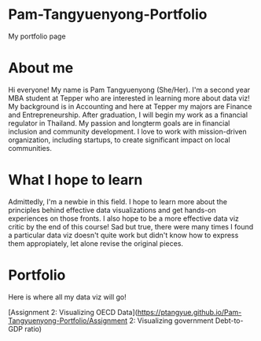 # Pam-Tangyuenyong-Portfolio
My portfolio page

# About me
Hi everyone! My name is Pam Tangyuenyong (She/Her).
I'm a second year MBA student at Tepper who are interested in learning more about data viz!
My background is in Accounting and here at Tepper my majors are Finance and Entrepreneurship. 
After graduation, I  will begin my work as a financial regulator in Thailand. 
My passion and longterm goals are in financial inclusion and community development.
I love to work with mission-driven organization, including startups, to create significant impact on local communities.

# What I hope to learn
Admittedly, I'm a newbie in this field.
I hope to learn more about the principles behind effective data visualizations and get hands-on experiences on those fronts. 
I also hope to be a more effective data viz critic by the end of this course! Sad but true, there were many times I found a particular data viz doesn't quite work but didn't know how to express them appropiately, let alone revise the original pieces.

# Portfolio
Here is where all my data viz will go!

[Assignment 2: Visualizing OECD Data](https://ptangyue.github.io/Pam-Tangyuenyong-Portfolio/Assignment 2: Visualizing government Debt-to-GDP ratio)
